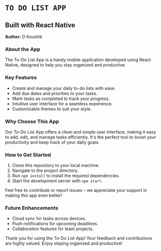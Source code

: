 # `TO DO LIST APP`

## Built with React Native

**Author:** D Koushik

### About the App

The To-Do List App is a handy mobile application developed using React Native, designed to help you stay organized and productive.

### Key Features

- Create and manage your daily to-do lists with ease.
- Add due dates and priorities to your tasks.
- Mark tasks as completed to track your progress.
- Intuitive user interface for a seamless experience.
- Customizable themes to suit your style.

### Why Choose This App

Our To-Do List App offers a clean and simple user interface, making it easy to add, edit, and manage tasks efficiently. It's the perfect tool to boost your productivity and keep track of your daily goals.

### How to Get Started

1. Clone this repository to your local machine.
2. Navigate to the project directory.
3. Run `npm install` to install the required dependencies.
4. Start the development server with `npm start`.

Feel free to contribute or report issues – we appreciate your support in making this app even better!

### Future Enhancements

- Cloud sync for tasks across devices.
- Push notifications for upcoming deadlines.
- Collaboration features for team projects.

Thank you for using the To-Do List App! Your feedback and contributions are highly valued. Enjoy staying organized and productive!
